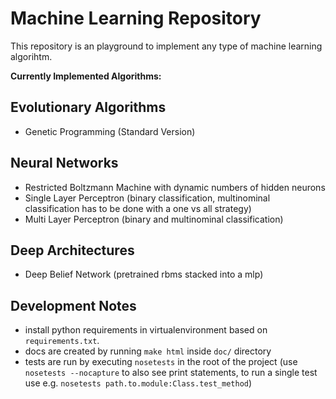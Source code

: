 # Machine Learning Repository

This repository is an playground to implement any type of machine learning algorihtm.

**Currently Implemented Algorithms:**

## Evolutionary Algorithms
* Genetic Programming (Standard Version)

## Neural Networks
* Restricted Boltzmann Machine with dynamic numbers of hidden neurons
* Single Layer Perceptron (binary classification, multinominal classification has to be done with a one vs all strategy)
* Multi Layer Perceptron (binary and multinominal classification)

## Deep Architectures
* Deep Belief Network (pretrained rbms stacked into a mlp)


## Development Notes
* install python requirements in virtualenvironment based on `requirements.txt`.
* docs are created by running `make html` inside `doc/` directory
* tests are run by executing `nosetests` in the root of the project (use `nosetests --nocapture` to also see print statements, to run a single test use e.g. `nosetests path.to.module:Class.test_method`)
